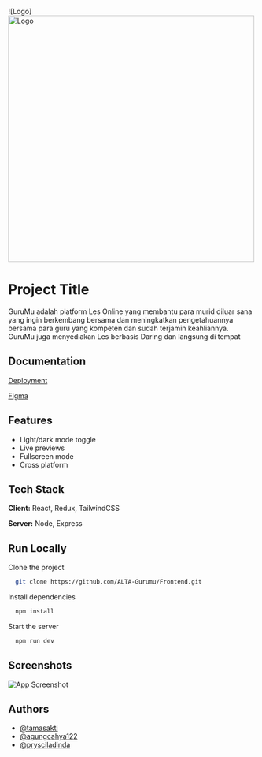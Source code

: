 ![Logo]<img src="assets/gurumu_crop.png" alt="Logo" width="500" height="auto" />

</div>

# Project Title

GuruMu adalah platform Les Online yang membantu para murid diluar sana yang ingin berkembang bersama dan meningkatkan pengetahuannya bersama para guru yang kompeten dan sudah terjamin keahliannya.
<br/>
GuruMu juga menyediakan Les berbasis Daring dan langsung di tempat

## Documentation

[Deployment](https://guru-mu.vercel.app/)

[Figma](https://www.figma.com/file/O8JCdIb1dLtJfaJoa34xk2/Untitled?t=NIkZ7epajGrPxJ1S-0)

## Features

- Light/dark mode toggle
- Live previews
- Fullscreen mode
- Cross platform

## Tech Stack

**Client:** React, Redux, TailwindCSS

**Server:** Node, Express

## Run Locally

Clone the project

```bash
  git clone https://github.com/ALTA-Gurumu/Frontend.git
```

Install dependencies

```bash
  npm install
```

Start the server

```bash
  npm run dev
```

## Screenshots

![App Screenshot](https://via.placeholder.com/468x300?text=App+Screenshot+Here)

## Authors

- [@tamasakti](https://www.github.com/tamasakti)
- [@agungcahya122](https://www.github.com/agungcahya122)
- [@prysciladinda](https://github.com/prysciladinda)
